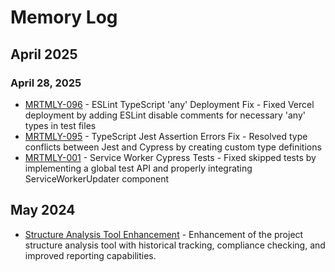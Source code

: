 # Memory Log

## April 2025

### April 28, 2025
- [MRTMLY-096](./docs/logged_memories/MRTMLY-096-eslint-typescript-any-deployment-fix.md) - ESLint TypeScript 'any' Deployment Fix - Fixed Vercel deployment by adding ESLint disable comments for necessary 'any' types in test files
- [MRTMLY-095](./docs/logged_memories/MRTMLY-095-typescript-jest-assertion-errors-fix.md) - TypeScript Jest Assertion Errors Fix - Resolved type conflicts between Jest and Cypress by creating custom type definitions
- [MRTMLY-001](./docs/logged_memories/MRTMLY-001-service-worker-cypress-tests.md) - Service Worker Cypress Tests - Fixed skipped tests by implementing a global test API and properly integrating ServiceWorkerUpdater component

## May 2024

- [Structure Analysis Tool Enhancement](docs/logged_memories/MRTMLY-097-structure-analysis-tool-enhancement.md) - Enhancement of the project structure analysis tool with historical tracking, compliance checking, and improved reporting capabilities.
